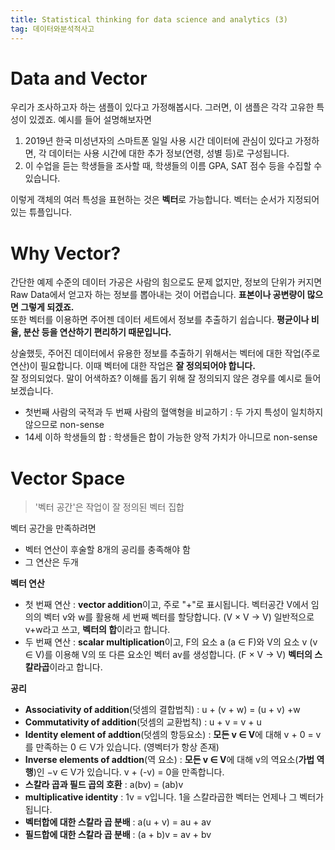 ```yaml
---
title: Statistical thinking for data science and analytics (3)
tag: 데이터와분석적사고
---
```


# Data and Vector
우리가 조사하고자 하는 샘플이 있다고 가정해봅시다. 그러면, 이 샘플은 각각 고유한 특성이 있겠죠. 예시를 들어 설명해보자면

1. 2019년 한국 미성년자의 스마트폰 일일 사용 시간 데이터에 관심이 있다고 가정하면, 각 데이터는 사용 시간에 대한 추가 정보(연령, 성별 등)로 구성됩니다.
2. 이 수업을 듣는 학생들을 조사할 때, 학생들의 이름 GPA, SAT 점수 등을 수집할 수 있습니다.

이렇게 객체의 여러 특성을 표현하는 것은 **벡터**로 가능합니다.
벡터는 순서가 지정되어 있는 튜플입니다.

# Why Vector?
간단한 예제 수준의 데이터 가공은 사람의 힘으로도 문제 없지만, 정보의 단위가 커지면 Raw Data에서 얻고자 하는 정보를 뽑아내는 것이 어렵습니다. **표본이나 공변량이 많으면 그렇게 되겠죠.**   
또한 벡터를 이용하면 주어젠 데이터 세트에서 정보를 추출하기 쉽습니다. **평균이나 비율, 분산 등을 연산하기 편리하기 때문입니다.**

상술했듯, 주어진 데이터에서 유용한 정보를 추출하기 위해서는 벡터에 대한 작업(주로 연산)이 필요합니다.
이때 벡터에 대한 작업은 **잘 정의되어야 합니다.**   
잘 정의되었다. 말이 어색하죠? 이해를 돕기 위해 잘 정의되지 않은 경우를 예시로 들어보겠습니다.
* 첫번째 사람의 국적과 두 번째 사람의 혈액형을 비교하기 : 두 가지 특성이 일치하지 않으므로 non-sense
* 14세 이하 학생들의 합 : 학생들은 합이 가능한 양적 가치가 아니므로 non-sense

# Vector Space
> '벡터 공간'은 작업이 잘 정의된 벡터 집합
> 

벡터 공간을 만족하려면
* 벡터 연산이 후술할 8개의 공리를 충족해야 함
* 그 연산은 두개

**벡터 연산**
* 첫 번째 연산 : **vector addition**이고, 주로 "+"로 표시됩니다.  벡터공간 V에서 임의의 벡터 v와 w를 활용해 세 번째 벡터를 할당합니다. (V × V → V) 일반적으로 v+w라고 쓰고, **벡터의 합**이라고 합니다.
* 두 번째 연산 : **scalar multiplication**이고, F의 요소 a (a ∈ F)와 V의 요소 v (v ∈ V)를 이용해 V의 또 다른 요소인 벡터 av를 생성합니다. (F × V → V) **벡터의 스칼라곱**이라고 합니다.

**공리**
* **Associativity of addition**(덧셈의 결합법칙) : u + (v + w) = (u + v) +w
* **Commutativity of addition**(덧셈의 교환법칙) : u + v = v + u
* **Identity element of addtion**(덧셈의 항등요소) : **모든 v ∈ V**에 대해  v + 0 = v를 만족하는 0 ∈ V가 있습니다. (영벡터가 항상 존재)
*  **Inverse elements of addtion**(역 요소) : **모든 v ∈ V**에 대해 v의 역요소(**가법 역행**)인 −v ∈ V가 있습니다. v + (-v) = 0을 만족합니다.
*  **스칼라 곱과 필드 곱의 호환** : a(bv) = (ab)v
* **multiplicative identity** : 1v = v입니다. 1을 스칼라곱한 벡터는 언제나 그 벡터가 됩니다.
*  **벡터합에 대한 스칼라 곱 분배** : a(u + v) = au + av
*  **필드합에 대한 스칼라 곱 분배** : (a + b)v = av + bv
